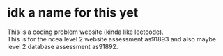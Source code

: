 # idk a name for this yet

This is a coding problem website (kinda like leetcode).  
This is for the ncea level 2 website assessment as91893 and also maybe level 2 database assessment as91892.  
